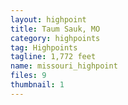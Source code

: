 ```yaml
---
layout: highpoint
title: Taum Sauk, MO
category: highpoints
tag: Highpoints
tagline: 1,772 feet
name: missouri_highpoint
files: 9
thumbnail: 1
---
```

